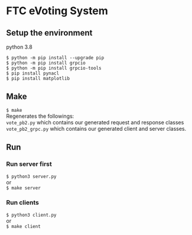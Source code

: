 # FTC eVoting System
## Setup the environment
python 3.8
```
$ python -m pip install --upgrade pip
$ python -m pip install grpcio
$ python -m pip install grpcio-tools
$ pip install pynacl
$ pip install matplotlib
```
## Make
`$ make`  
Regenerates the followings:  
`vote_pb2.py` which contains our generated request and response classes   
`vote_pb2_grpc.py` which contains our generated client and server classes.
## Run
### Run server first
`$ python3 server.py`  
or  
`$ make server`
### Run clients
`$ python3 client.py`  
or  
`$ make client`
